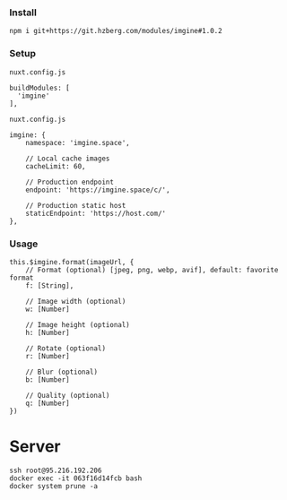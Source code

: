 ### Install
    npm i git+https://git.hzberg.com/modules/imgine#1.0.2
    
### Setup
```nuxt.config.js```

    buildModules: [
      'imgine'
    ],
    
```nuxt.config.js```

    imgine: {
        namespace: 'imgine.space',
        
        // Local cache images
        cacheLimit: 60,
        
        // Production endpoint
        endpoint: 'https://imgine.space/c/',
        
        // Production static host
        staticEndpoint: 'https://host.com/'
    },
    
### Usage

    this.$imgine.format(imageUrl, {
        // Format (optional) [jpeg, png, webp, avif], default: favorite format
        f: [String],
        
        // Image width (optional) 
        w: [Number]
        
        // Image height (optional) 
        h: [Number]
        
        // Rotate (optional) 
        r: [Number]
        
        // Blur (optional) 
        b: [Number]
        
        // Quality (optional) 
        q: [Number]
    })
    
# Server
 
    ssh root@95.216.192.206
    docker exec -it 063f16d14fcb bash
    docker system prune -a
